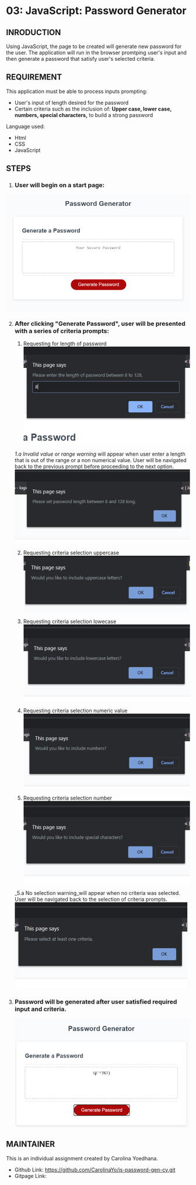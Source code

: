 # 03: JavaScript: Password Generator

## INRODUCTION 

Using JavaScript, the page to be created will generate new password for the user.  The application will run in the browser promtping user's input and then generate a password that satisfy user's selected criteria.

## REQUIREMENT

This application must be able to process inputs prompting:
* User's input of length desired for the password
* Certain criteria such as the inclusion of: **Upper case, lower case, numbers, special characters,** to build a strong password

Language used:
* Html
* CSS
* JavaScript

## STEPS

1. ### User will begin on a start page:

![Start page](/Assets/readme/startpage.png)

2. ### After clicking "Generate Password", user will be presented with a series of criteria prompts:

    1. Requesting for length of password
    ![Length input](/Assets/readme/p1_length.png)

    _1.a   Invalid value or range warning_ will appear when user enter a length that is out of the range or a non numerical value.  User will be navigated back to the previous prompt before proceeding to the next option.
    ![Invalid input warning](/Assets/readme/invalid_warning1.PNG)

    2. Requesting criteria selection uppercase
    ![Uppercase criteria](/Assets/readme/p2_uppercase.png) 

    3. Requesting criteria selection lowecase
    ![Lowercase criteria](/Assets/readme/p3_lowercase.png) 

    4. Requesting criteria selection numeric value
    ![Numeric criteria](/Assets/readme/p4_number.png) 

    5. Requesting criteria selection number
    ![Special symbol criteria](/Assets/readme/p5_symbol.png)

    _5.a No selection warning_will appear when no criteria was selected.  User will be navigated back to the selection of criteria prompts.
    ![Invalid selection warning](/Assets/readme/invalid_warning2.png)

3. ### Password will be generated after user satisfied required input and criteria.

    ![Generate Password](/Assets/readme/final.png)

## MAINTAINER 
This is an individual assignment created by Carolina Yoedhana.
* Github Link: https://github.com/CarolinaYo/js-password-gen-cy.git
* Gitpage Link: 

